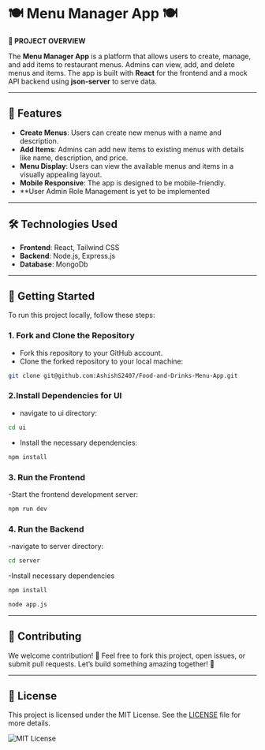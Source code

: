 # 🍽️ **Menu Manager App** 🍽️

**📄 PROJECT OVERVIEW**

The **Menu Manager App** is a platform that allows users to create, manage, and add items to restaurant menus. Admins can view, add, and delete menus and items. The app is built with **React** for the frontend and a mock API backend using **json-server** to serve data.

---

## 🚀 Features

- **Create Menus**: Users can create new menus with a name and description.
- **Add Items**: Admins can add new items to existing menus with details like name, description, and price.
- **Menu Display**: Users can view the available menus and items in a visually appealing layout.
- **Mobile Responsive**: The app is designed to be mobile-friendly.
- **User Admin Role Management is yet to be implemented

---

## 🛠️ Technologies Used

- **Frontend**: React, Tailwind CSS
- **Backend**: Node.js, Express.js
- **Database**: MongoDb

---

## 🏁 Getting Started

To run this project locally, follow these steps:

### 1. Fork and Clone the Repository

- Fork this repository to your GitHub account.
- Clone the forked repository to your local machine:

```bash
git clone git@github.com:AshishS2407/Food-and-Drinks-Menu-App.git

```

### 2.Install Dependencies for UI
- navigate to ui directory:

```bash
cd ui
```
- Install the necessary dependencies:

```bash
npm install
```
### 3. Run the Frontend
-Start the frontend development server:

```bash
npm run dev
```
### 4. Run the   Backend
-navigate to server directory:

```bash
cd server
```

-Install necessary dependencies

```bash
npm install
```

```bash
node app.js
```
---

## 🤝 Contributing

We welcome contribution! 🙌 Feel free to fork this project, open issues, or submit pull requests. Let’s build something amazing together! 🚀

---
## 📝 License

This project is licensed under the MIT License. See the [LICENSE](LICENSE) file for more details.

![MIT License](https://img.shields.io/badge/License-MIT-blue.svg)
